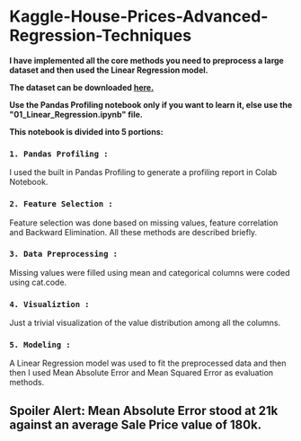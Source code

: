 # Kaggle-House-Prices-Advanced-Regression-Techniques

**I have implemented all the core methods you need to preprocess a large dataset and then used the Linear Regression model.**

**The dataset can be downloaded [here.](https://www.kaggle.com/c/house-prices-advanced-regression-techniques)**

**Use the Pandas Profiling notebook only if you want to learn it, else use the "01_Linear_Regression.ipynb" file.**

**This notebook is divided into 5 portions:**

### `1. Pandas Profiling :`
I used the built in Pandas Profiling to generate a profiling report in Colab Notebook.

### `2. Feature Selection :`
Feature selection was done based on missing values, feature correlation and Backward Elimination. All these methods are described briefly.

### `3. Data Preprocessing :`
Missing values were filled using mean and categorical columns were coded using cat.code.

### `4. Visualiztion :`
Just a trivial visualization of the value distribution among all the columns.

### `5. Modeling :`
A Linear Regression model was used to fit the preprocessed data and then then I used Mean Absolute Error and Mean Squared Error as evaluation methods.

## **Spoiler Alert: Mean Absolute Error stood at 21k against an average Sale Price value of 180k.**
